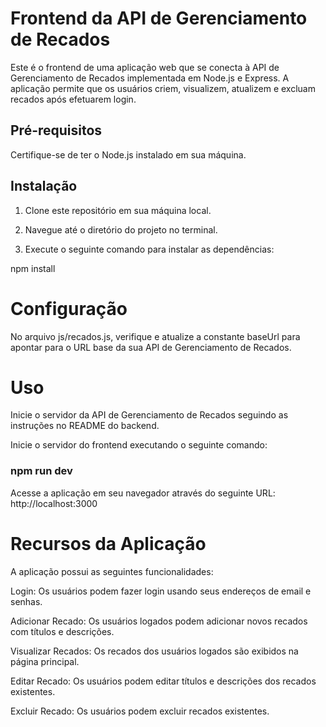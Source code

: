 # Frontend da API de Gerenciamento de Recados

Este é o frontend de uma aplicação web que se conecta à API de Gerenciamento de Recados implementada em Node.js e Express. A aplicação permite que os usuários criem, visualizem, atualizem e excluam recados após efetuarem login.

## Pré-requisitos

Certifique-se de ter o Node.js instalado em sua máquina.

## Instalação

1. Clone este repositório em sua máquina local.

2. Navegue até o diretório do projeto no terminal.

3. Execute o seguinte comando para instalar as dependências:

npm install

# Configuração
No arquivo js/recados.js, verifique e atualize a constante baseUrl para apontar para o URL base da sua API de Gerenciamento de Recados.

# Uso
Inicie o servidor da API de Gerenciamento de Recados seguindo as instruções no README do backend.

Inicie o servidor do frontend executando o seguinte comando:

### npm run dev

Acesse a aplicação em seu navegador através do seguinte URL:
http://localhost:3000
# Recursos da Aplicação
A aplicação possui as seguintes funcionalidades:

Login: Os usuários podem fazer login usando seus endereços de email e senhas.

Adicionar Recado: Os usuários logados podem adicionar novos recados com títulos e descrições.

Visualizar Recados: Os recados dos usuários logados são exibidos na página principal.

Editar Recado: Os usuários podem editar títulos e descrições dos recados existentes.

Excluir Recado: Os usuários podem excluir recados existentes.
